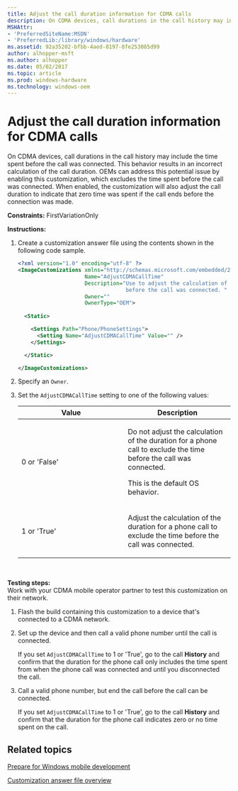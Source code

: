 ```yaml
---
title: Adjust the call duration information for CDMA calls
description: On CDMA devices, call durations in the call history may include the time spent before the call was connected.
MSHAttr:
- 'PreferredSiteName:MSDN'
- 'PreferredLib:/library/windows/hardware'
ms.assetid: 92a35202-bfbb-4aed-8197-8fe253085d99
author: alhopper-msft
ms.author: alhopper
ms.date: 05/02/2017
ms.topic: article
ms.prod: windows-hardware
ms.technology: windows-oem
---
```


# Adjust the call duration information for CDMA calls


On CDMA devices, call durations in the call history may include the time spent before the call was connected. This behavior results in an incorrect calculation of the call duration. OEMs can address this potential issue by enabling this customization, which excludes the time spent before the call was connected. When enabled, the customization will also adjust the call duration to indicate that zero time was spent if the call ends before the connection was made.

<a href="" id="constraints---firstvariationonly"></a>**Constraints:** FirstVariationOnly  

<a href="" id="instructions-"></a>**Instructions:**  
1.  Create a customization answer file using the contents shown in the following code sample.

    ```XML
    <?xml version="1.0" encoding="utf-8" ?>  
    <ImageCustomizations xmlns="http://schemas.microsoft.com/embedded/2004/10/ImageUpdate"  
                         Name="AdjustCDMACallTime"  
                         Description="Use to adjust the calculation of the duration for a CDMA call to exclude the time
                                      before the call was connected. "  
                         Owner=""  
                         OwnerType="OEM"> 
      
      <Static>  

        <Settings Path="Phone/PhoneSettings">  
          <Setting Name="AdjustCDMACallTime" Value="" />
        </Settings>  

      </Static>

    </ImageCustomizations>
    ```

2.  Specify an `Owner`.

3.  Set the `AdjustCDMACallTime` setting to one of the following values:

    <table>
    <colgroup>
    <col width="50%" />
    <col width="50%" />
    </colgroup>
    <thead>
    <tr class="header">
    <th>Value</th>
    <th>Description</th>
    </tr>
    </thead>
    <tbody>
    <tr class="odd">
    <td><p>0 or 'False'</p></td>
    <td><p>Do not adjust the calculation of the duration for a phone call to exclude the time before the call was connected.</p>
    <p>This is the default OS behavior.</p></td>
    </tr>
    <tr class="even">
    <td><p>1 or 'True'</p></td>
    <td><p>Adjust the calculation of the duration for a phone call to exclude the time before the call was connected.</p></td>
    </tr>
    </tbody>
    </table>

     

<a href="" id="testing-steps-"></a>**Testing steps:**  
Work with your CDMA mobile operator partner to test this customization on their network.

1.  Flash the build containing this customization to a device that's connected to a CDMA network.

2.  Set up the device and then call a valid phone number until the call is connected.

    If you set `AdjustCDMACallTime` to 1 or 'True', go to the call **History** and confirm that the duration for the phone call only includes the time spent from when the phone call was connected and until you disconnected the call.

3.  Call a valid phone number, but end the call before the call can be connected.

    If you set `AdjustCDMACallTime` to 1 or 'True', go to the call **History** and confirm that the duration for the phone call indicates zero or no time spent on the call.

## Related topics

[Prepare for Windows mobile development](https://docs.microsoft.com/en-us/windows-hardware/manufacture/mobile/preparing-for-windows-mobile-development)

[Customization answer file overview](https://docs.microsoft.com/en-us/windows-hardware/customize/mobile/mcsf/customization-answer-file)
